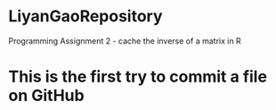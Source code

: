 # LiyanGaoRepository
Programming Assignment 2 - cache the inverse of a matrix in R
# This is the first try to commit a file on GitHub
